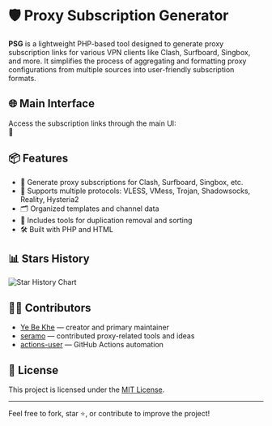 # 🛡️ Proxy Subscription Generator

**PSG** is a lightweight PHP-based tool designed to generate proxy subscription links for various VPN clients like Clash, Surfboard, Singbox, and more. It simplifies the process of aggregating and formatting proxy configurations from multiple sources into user-friendly subscription formats.

## 🌐 Main Interface

Access the subscription links through the main UI:  
🔗

## 📦 Features

- 🔗 Generate proxy subscriptions for Clash, Surfboard, Singbox, etc.
- 🧩 Supports multiple protocols: VLESS, VMess, Trojan, Shadowsocks, Reality, Hysteria2
- 🗂️ Organized templates and channel data
- 🧪 Includes tools for duplication removal and sorting
- 🛠️ Built with PHP and HTML

## 📊 Stars History

![Star History Chart](https://api.star-history.com/svg?repos=itsyebekhe/PSG&type=Date)

## 🧑‍💻 Contributors

- [Ye Be Khe](https://github.com/itsyebekhe) — creator and primary maintainer  
- [seramo](https://github.com/seramo) — contributed proxy-related tools and ideas  
- [actions-user](https://github.com/actions-user) — GitHub Actions automation

## 📄 License

This project is licensed under the [MIT License](LICENSE).

---

Feel free to fork, star ⭐, or contribute to improve the project!
